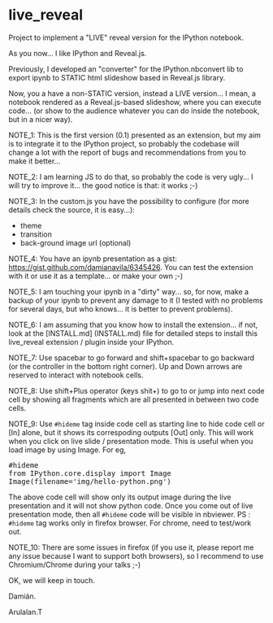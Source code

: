 live_reveal
===========

Project to implement a "LIVE" reveal version for the IPython notebook.

As you now... I like IPython and Reveal.js.

Previously, I developed an "converter" for the IPython.nbconvert lib to export ipynb to STATIC html slideshow based in Reveal.js library.

Now, you a have a non-STATIC version, instead a LIVE version... I mean, a notebook rendered as a Reveal.js-based slideshow, where you can execute code... (or show to the audience whatever you can do inside the notebook, but in a nicer way).

NOTE_1: This is the first version (0.1) presented as an extension, but my aim is to integrate it to the IPython project, so probably the codebase will change a lot with the report of bugs and recommendations from you to make it better...

NOTE_2: I am learning JS to do that, so probably the code is very ugly... I will try to improve it... the good notice is that: it works ;-)

NOTE_3: In the custom.js you have the possibility to configure (for more details check the source, it is easy...):

  * theme
  * transition
  * back-ground image url (optional)
 

NOTE_4: You have an ipynb presentation as a gist: https://gist.github.com/damianavila/6345426. You can test the extension with it or use it as a template... or make your own ;-)

NOTE_5: I am touching your ipynb in a "dirty" way... so, for now, make a backup of your ipynb to prevent any damage to it (I tested with no problems for several days, but who knows... it is better to prevent problems).

NOTE_6: I am assuming that you know how to install the extension... if not, look at the [INSTALL.md] (INSTALL.md) file for detailed steps to install this live_reveal extension / plugin inside your IPython.

NOTE_7: Use spacebar to go forward and shift+spacebar to go backward (or the controller in the bottom right corner). Up and Down arrows are reserved to interact with notebook cells.
 
NOTE_8: Use shift+Plus operator (keys shit+) to go to or jump into next code cell by showing all fragments which are all presented in between two code cells.

NOTE_9: Use `#hideme` tag inside code cell as starting line to hide code cell or [In] alone, but it shows its correspoding outputs [Out] only. This will work when you click on live slide / presentation mode. This is useful when you load image by using Image. For eg,

<pre>
#hideme
from IPython.core.display import Image 
Image(filename='img/hello-python.png') </pre>


The above code cell will show only its output image during the live presentation and it will not show python code.
Once you come out of live presentation mode, then all `#hideme` code will be visible in nbviewer.
PS : `#hideme` tag works only in firefox browser. For chrome, need to test/work out.

NOTE_10: There are some issues in firefox (if you use it, please report me any issue because I want to support both browsers), so I recommend to use Chromium/Chrome during your talks ;-) 

OK, we will keep in touch.

Damián.

Arulalan.T
